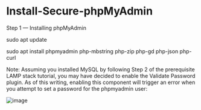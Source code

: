# Install-Secure-phpMyAdmin
Step 1 — Installing phpMyAdmin

 sudo apt update

 sudo apt install phpmyadmin php-mbstring php-zip php-gd php-json php-curl


Note: Assuming you installed MySQL by following Step 2 of the prerequisite LAMP stack tutorial, you may have decided to enable the Validate Password plugin. As of this writing, enabling this component will trigger an error when you attempt to set a password for the phpmyadmin user:

![image](https://user-images.githubusercontent.com/92488673/229344088-69c14eb9-b849-4d09-8a98-7becadd6badc.png)
